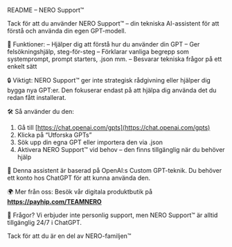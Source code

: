 README – NERO Support™

Tack för att du använder NERO Support™ – din tekniska AI-assistent för att förstå och använda din egen GPT-modell.

📘 Funktioner:
– Hjälper dig att förstå hur du använder din GPT
– Ger felsökningshjälp, steg-för-steg
– Förklarar vanliga begrepp som systemprompt, prompt starters, .json mm.
– Besvarar tekniska frågor på ett enkelt sätt

🔒 Viktigt:
NERO Support™ ger inte strategisk rådgivning eller hjälper dig bygga nya GPT:er. Den fokuserar endast på att hjälpa dig använda det du redan fått installerat.

🛠️ Så använder du den:
1. Gå till [https://chat.openai.com/gpts](https://chat.openai.com/gpts)
2. Klicka på “Utforska GPTs”
3. Sök upp din egna GPT eller importera den via .json
4. Aktivera NERO Support™ vid behov – den finns tillgänglig när du behöver hjälp

📎 Denna assistent är baserad på OpenAI:s Custom GPT-teknik.
Du behöver ett konto hos ChatGPT för att kunna använda den.

🌍 Mer från oss:
Besök vår digitala produktbutik på  
**https://payhip.com/TEAMNERO**

📩 Frågor? Vi erbjuder inte personlig support, men NERO Support™ är alltid tillgänglig 24/7 i ChatGPT.

Tack för att du är en del av NERO-familjen™
